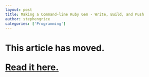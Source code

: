 ```yaml
---
layout: post
title: Making a Command-line Ruby Gem - Write, Build, and Push
author: stephengrice
categories: ['Programming']
---
```


<h1>

This article has moved.

<a href="https://linebylinecode.com/2018/04/04/ruby-gems-how-to-make-your-own-just-write-build-and-push/">Read it here.</a>

</h1>
